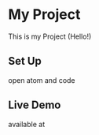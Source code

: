 # My Project

This is my Project (Hello!)

## Set Up

open atom and code

## Live Demo

available at
